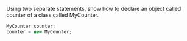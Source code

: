 Using two separate statements, show how to declare an object called counter of a class called MyCounter.
```java
MyCounter counter;
counter = new MyCounter;
```
